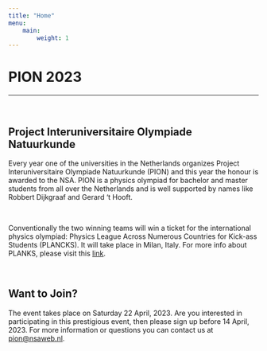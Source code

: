 ```yaml
---
title: "Home"
menu:
    main:
        weight: 1
---
```


# PION 2023
<hr>
<br>

## Project Interuniversitaire Olympiade Natuurkunde

Every year one of the universities in the Netherlands organizes Project Interuniversitaire Olympiade Natuurkunde (PION) and this year the honour is awarded to the NSA. PION is a physics olympiad for bachelor and master students from all over the Netherlands and is well supported by names like Robbert Dijkgraaf and Gerard ‘t Hooft.  
  
<br> 

Conventionally the two winning teams will win a ticket for the international physics olympiad: Physics League Across Numerous Countries for Kick-ass Students (PLANCKS). It will take place in Milan, Italy. For more info about PLANKS, please visit this [link](https://iaps.info/events/plancks/plancks-2023-in-milan/).

<br>

## Want to Join?

The event takes place on Saturday 22 April, 2023.  Are you interested in participating in this prestigious event, then please sign up before 14 April, 2023. For more information or questions you can contact us at pion@nsaweb.nl.



